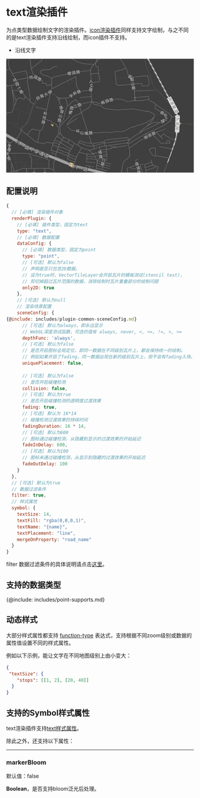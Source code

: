 # text渲染插件

为点类型数据绘制文字的渲染插件。[icon渲染插件](../plugin-icon)同样支持文字绘制，与之不同的是text渲染插件支持沿线绘制，而icon插件不支持。

* 沿线文字

![沿线文字](../api/vt/assets/line-text.jpg)

## 配置说明
```js
{
  // [必填] 渲染插件对象
  renderPlugin: {
    // [必填] 插件类型，固定为text
    type: "text",
    // [必填] 数据配置
    dataConfig: {
      // [必填] 数据类型，固定为point
      type: "point",
      // [可选] 默认为false
      // 声明是否只包含2D数据。
      // 设为true时，VectorTileLayer会开启瓦片的模板测试(stencil test)，
      // 剪切掉超过瓦片范围的数据，消除绘制时瓦片重叠部分的绘制问题
      only2D: true
    },
    // [可选] 默认为null
    // 渲染场景配置
    sceneConfig: {
{@include: includes/plugin-common-sceneConfig.md}
      // [可选] 默认为always，即永远显示
      // WebGL深度测试函数，可选的值有 always, never, <, <=, !=, >, >=
      depthFunc: 'always',
      // [可选] 默认为false
      // 是否开启图标全局定位，即同一数据在不同级别瓦片上，都会保持统一的绘制。
      // 例如如果开启了fading，同一数据出现在新的级别瓦片上，但不会有fading入场。
      uniquePlacement: false,

      // [可选] 默认为false
      // 是否开启碰撞检测
      collision: false,
      // [可选] 默认为true
      // 是否开启碰撞检测的透明度过渡效果
      fading: true,
      // [可选] 默认为 16*14
      // 碰撞检测过渡效果的持续时间
      fadingDuration: 16 * 14,
      // [可选] 默认为600
      // 图标通过碰撞检测，从隐藏到显示的过渡效果的开始延迟
      fadeInDelay: 600,
      // [可选] 默认为100
      // 图标未通过碰撞检测，从显示到隐藏的过渡效果的开始延迟
      fadeOutDelay: 100
    }
  },
  // [可选] 默认为true
  // 数据过滤条件
  filter: true,
  // 样式属性
  symbol: {
    textSize: 14,
    textFill: "rgba(0,0,0,1)",
    textName: "{name}",
    textPlacement: "line",
    mergeOnProperty: "road_name"
  }
}
```

filter 数据过滤条件的具体说明请点击[这里](../filter/feature-filter)。

## 支持的数据类型

{@include: includes/point-supports.md}

## 动态样式

大部分样式属性都支持 [function-type](../filter/function-type) 表达式，支持根据不同zoom级别或数据的属性值设置不同的样式属性。

例如以下示例，能让文字在不同地图级别上由小变大：

```json
{
 "textSize": {
    "stops": [[1, 2], [20, 40]]
  }
}
```

## 支持的Symbol样式属性

text渲染插件支持[text样式属性](../symbols#text样式属性)。

除此之外，还支持以下属性：

-----------
### markerBloom

默认值：false

**Boolean**，是否支持bloom泛光后处理。